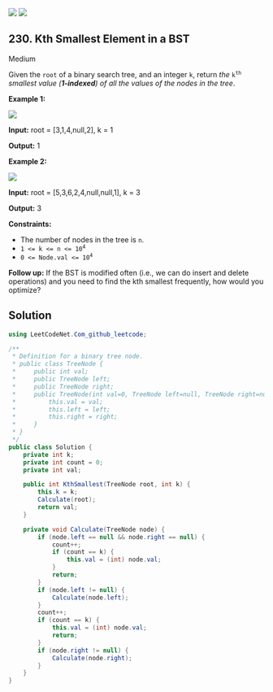 [![](https://img.shields.io/github/stars/javadev/LeetCode-in-All?label=Stars&style=flat-square)](https://github.com/javadev/LeetCode-in-All)
[![](https://img.shields.io/github/forks/javadev/LeetCode-in-All?label=Fork%20me%20on%20GitHub%20&style=flat-square)](https://github.com/javadev/LeetCode-in-All/fork)

## 230\. Kth Smallest Element in a BST

Medium

Given the `root` of a binary search tree, and an integer `k`, return _the_ <code>k<sup>th</sup></code> _smallest value (**1-indexed**) of all the values of the nodes in the tree_.

**Example 1:**

![](https://assets.leetcode.com/uploads/2021/01/28/kthtree1.jpg)

**Input:** root = [3,1,4,null,2], k = 1

**Output:** 1 

**Example 2:**

![](https://assets.leetcode.com/uploads/2021/01/28/kthtree2.jpg)

**Input:** root = [5,3,6,2,4,null,null,1], k = 3

**Output:** 3 

**Constraints:**

*   The number of nodes in the tree is `n`.
*   <code>1 <= k <= n <= 10<sup>4</sup></code>
*   <code>0 <= Node.val <= 10<sup>4</sup></code>

**Follow up:** If the BST is modified often (i.e., we can do insert and delete operations) and you need to find the kth smallest frequently, how would you optimize?

## Solution

```csharp
using LeetCodeNet.Com_github_leetcode;

/**
 * Definition for a binary tree node.
 * public class TreeNode {
 *     public int val;
 *     public TreeNode left;
 *     public TreeNode right;
 *     public TreeNode(int val=0, TreeNode left=null, TreeNode right=null) {
 *         this.val = val;
 *         this.left = left;
 *         this.right = right;
 *     }
 * }
 */
public class Solution {
    private int k;
    private int count = 0;
    private int val;

    public int KthSmallest(TreeNode root, int k) {
        this.k = k;
        Calculate(root);
        return val;
    }

    private void Calculate(TreeNode node) {
        if (node.left == null && node.right == null) {
            count++;
            if (count == k) {
                this.val = (int) node.val;
            }
            return;
        }
        if (node.left != null) {
            Calculate(node.left);
        }
        count++;
        if (count == k) {
            this.val = (int) node.val;
            return;
        }
        if (node.right != null) {
            Calculate(node.right);
        }
    }
}
```